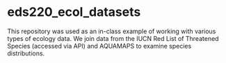 # eds220_ecol_datasets

This repository was used as an in-class example of working with various types of ecology data. We join data from the IUCN Red List of Threatened Species (accessed via API) and AQUAMAPS to examine species distributions. 
